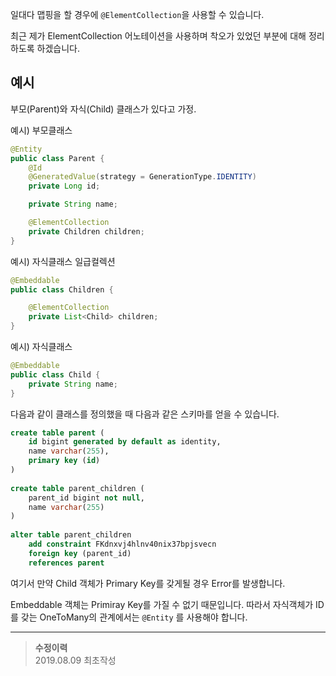 일대다 맵핑을 할 경우에 `@ElementCollection`을 사용할 수 있습니다.

최근 제가 ElementCollection 어노테이션을 사용하며 착오가 있었던 부분에 대해 정리 하도록 하겠습니다.

## 예시

부모(Parent)와 자식(Child) 클래스가 있다고 가정.

예시) 부모클래스
```java
@Entity
public class Parent {
    @Id
    @GeneratedValue(strategy = GenerationType.IDENTITY)
    private Long id;

    private String name;

    @ElementCollection
    private Children children;
}
```

예시) 자식클래스 일급컬렉션
```java
@Embeddable 
public class Children {

    @ElementCollection
    private List<Child> children;
}
```

예시) 자식클래스
```java
@Embeddable
public class Child {
    private String name;
}
```

다음과 같이 클래스를 정의했을 때 다음과 같은 스키마를 얻을 수 있습니다.

```sql
create table parent (
    id bigint generated by default as identity,
    name varchar(255),
    primary key (id)
)
    
create table parent_children (
    parent_id bigint not null,
    name varchar(255)
)
    
alter table parent_children 
    add constraint FKdnxvj4hlnv40nix37bpjsvecn 
    foreign key (parent_id) 
    references parent
```

여기서 만약 Child 객체가 Primary Key를 갖게될 경우 Error를 발생합니다.

Embeddable 객체는 Primiray Key를 가질 수 없기 때문입니다. 따라서 자식객체가 ID를 갖는 OneToMany의 관계에서는 `@Entity` 를 사용해야 합니다.

___

>**수정이력**  
2019.08.09 최초작성